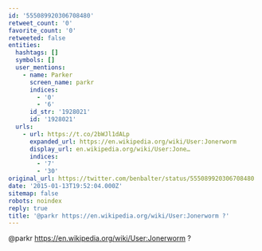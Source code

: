 ```yaml
---
id: '555089920306708480'
retweet_count: '0'
favorite_count: '0'
retweeted: false
entities:
  hashtags: []
  symbols: []
  user_mentions:
    - name: Parker
      screen_name: parkr
      indices:
        - '0'
        - '6'
      id_str: '1928021'
      id: '1928021'
  urls:
    - url: https://t.co/2bWJl1dALp
      expanded_url: https://en.wikipedia.org/wiki/User:Jonerworm
      display_url: en.wikipedia.org/wiki/User:Jone…
      indices:
        - '7'
        - '30'
original_url: https://twitter.com/benbalter/status/555089920306708480
date: '2015-01-13T19:52:04.000Z'
sitemap: false
robots: noindex
reply: true
title: '@parkr https://en.wikipedia.org/wiki/User:Jonerworm ?'
---
```


@parkr https://en.wikipedia.org/wiki/User:Jonerworm ?